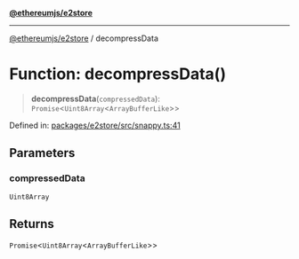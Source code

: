[**@ethereumjs/e2store**](../README.md)

***

[@ethereumjs/e2store](../README.md) / decompressData

# Function: decompressData()

> **decompressData**(`compressedData`): `Promise`\<`Uint8Array`\<`ArrayBufferLike`\>\>

Defined in: [packages/e2store/src/snappy.ts:41](https://github.com/ethereumjs/ethereumjs-monorepo/blob/master/packages/e2store/src/snappy.ts#L41)

## Parameters

### compressedData

`Uint8Array`

## Returns

`Promise`\<`Uint8Array`\<`ArrayBufferLike`\>\>
